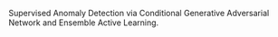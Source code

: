 

Supervised Anomaly Detection via Conditional Generative Adversarial Network and Ensemble Active Learning.
